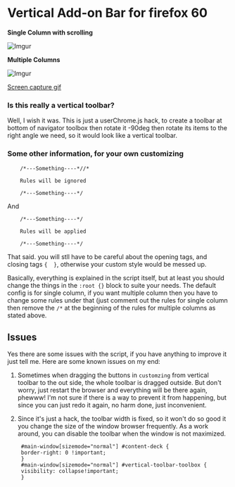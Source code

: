 # Vertical Add-on Bar for firefox 60


**Single Column with scrolling**

![Imgur](https://i.imgur.com/XReR5hD.jpg)

**Multiple Columns**

![Imgur](https://i.imgur.com/ViDnQcc.jpg)

[Screen capture gif](https://i.imgur.com/RgxgWbK.gifv)


### Is this really a vertical toolbar?

Well, I wish it was. This is just a userChrome.js hack, to create a toolbar at bottom of navigator toolbox then rotate it -90deg then rotate its items to the right angle we need, so it would look like a vertical toolbar.

### Some other information, for your own customizing

        /*---Something----*//*

        Rules will be ignored

        /*---Something----*/
        
And

        /*---Something----*/

        Rules will be applied

        /*---Something----*/
        
That said. you will stll have to be careful about the opening tags, and closing tags `{  }`, otherwise your custom style would be messed up.

Basically, everything is explained in the script itself, but at least you should change the things in the `:root {}` block to suite your needs.
The default config is for single column, if you want multiple column then you have to change some rules under that (just comment out the rules for single column then remove the `/*` at the beginning of the rules for multiple columns as stated above.

## Issues

Yes there are some issues with the script, if you have anything to improve it just tell me.
Here are some known issues on my end:

1. Sometimes when dragging the buttons in `customzing` from vertical toolbar to the out side, the whole toolbar is dragged outside. But don't worry, just restart the browser and everything will be there again, phewww! I'm not sure if there is a way to prevent it from happening, but since you can just redo it again, no harm done, just inconvenient.

2. Since it's just a hack, the toolbar width is fixed, so it won't do so good it you change the size of the window browser frequently. As a work around, you can disable the toolbar when the window is not maximized.

        #main-window[sizemode="normal"] #content-deck {
        border-right: 0 !important;
        }
        #main-window[sizemode="normal"] #vertical-toolbar-toolbox {
        visibility: collapse!important;
        }
        
